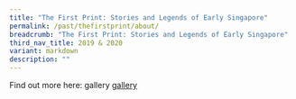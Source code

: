 ```yaml
---
title: "The First Print: Stories and Legends of Early Singapore"
permalink: /past/thefirstprint/about/
breadcrumb: "The First Print: Stories and Legends of Early Singapore"
third_nav_title: 2019 & 2020
variant: markdown
description: ""
---
```

Find out more here: gallery [gallery](/exhibitions/past-exhibitions/thefirstprint/gallery/)